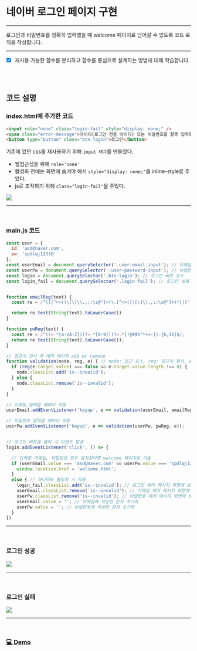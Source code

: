 # 네이버 로그인 페이지 구현

---

로그인과 비밀번호를 정확히 입력했을 때 welcome 페이지로 넘어갈 수 있도록 코드 로직을 작성합니다.


---
- [x] 재사용 가능한 함수를 분리하고 함수를 중심으로 설계하는 방법에 대해 학습합니다.

<br><br>

## 코드 설명
### index.html에 추가한 코드
``` html
<input role="none" class="login-fail" style="display: none;" />
<span class="error-message">아이디(로그인 전용 아이디) 또는 비밀번호를 잘못 입력했습니다.<br> 입력하신 내용을 다시 확인해주세요.</span>
<button type="button" class="btn-login">로그인</button>
```
기존에 있던 css를 재사용하기 위해 `input 태그`를 만들었다.
- 웹접근성을 위해 `role='none'`
- 활성화 전에는 화면에 숨겨야 해서 `style="display: none;"`를 inline-style로 주었다.
- js로 조작하기 위해 `class="login-fail"`을 주었다.

![](https://velog.velcdn.com/images/thdgusrbek/post/abae40fe-55f7-4411-ab6e-b7a7a5e041d1/image.png)

---
<br>

### main.js 코드
``` js
const user = {
  id: 'asd@naver.com',
  pw: 'spdlqj123!@'
};
const userEmail = document.querySelector('.user-email-input'); // 이메일 input 요소
const userPw = document.querySelector('.user-password-input'); // 비밀번호 input 요소
const login = document.querySelector('.btn-login'); // 로그인 버튼 요소
const login_fail = document.querySelector('.login-fail'); // 로그인 실패 시 보여줄 에러 메시지 요소


function emailReg(text) {
  const re = /^(([^<>()\[\]\\.,;:\s@"]+(\.[^<>()\[\]\\.,;:\s@"]+)*)|(".+"))@((\[[0-9]{1,3}\.[0-9]{1,3}\.[0-9]{1,3}\.[0-9]{1,3}\])|(([a-zA-Z\-0-9]+\.)+[a-zA-Z]{2,}))$/;

  return re.test(String(text).toLowerCase())
}

function pwReg(text) {
  const re = /^(?=.*[a-zA-Z])(?=.*[0-9])(?=.*[!@#$%^*+=-]).{6,16}$/;
  return re.test(String(text).toLowerCase());
}

// 정규식 검사 후 에러 메시지 add or remove
function validation(node, reg, e) { // node: 접근 요소, reg: 정규식 형식, e: event 객체
  if (reg(e.target.value) === false && e.target.value.length !== 0) {
    node.classList.add('is--invalid');
  } else {
    node.classList.remove('is--invalid');
  }
}

// 이메일 입력할 때마다 작동
userEmail.addEventListener('keyup', e => validation(userEmail, emailReg, e));

// 비밀번호 입력할 때마다 작동
userPw.addEventListener('keyup', e => validation(userPw, pwReg, e));


// 로그인 버튼을 클릭 시 이벤트 발생
login.addEventListener('click', () => {

  // 입력한 이메일, 비밀번호 모두 일치한다면 welcome 페이지로 이동
  if (userEmail.value === 'asd@naver.com' && userPw.value === 'spdlqj123!@') {
    window.location.href = 'welcome.html';
  } 
  else { // 하나라도 불일치 시 작동
    login_fail.classList.add('is--invalid'); // 로그인 에러 메시지 화면에 보여준다.
    userEmail.classList.remove('is--invalid'); // 이메일 에러 메시지 화면에 보여준다.
    userPw.classList.remove('is--invalid'); // 비밀번호 에러 메시지 화면에 보여준다.
    userEmail.value = ''; // 이메일에 작성한 문자 초기화
    userPw.value = ''; // 비밀번호에 작성한 문자 초기화
  }
})
```

---
<br>

### 로그인 성공
![](https://velog.velcdn.com/images/thdgusrbek/post/6704776b-1172-4fe3-abd7-33c21ab4e012/image.gif)

---
<br>

### 로그인 실패
![](https://velog.velcdn.com/images/thdgusrbek/post/f5b2a8d0-2605-4504-a7ed-617b8396110a/image.gif)

---
<br>

### [💻 Demo](https://song0331.github.io/Front_End_JavaScript/naver_login/index.html)

